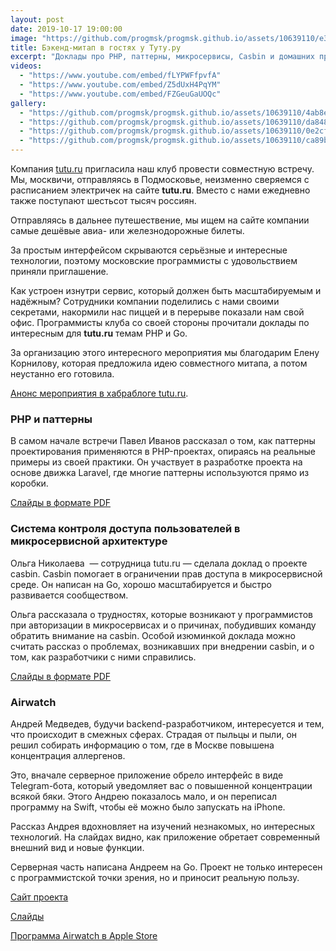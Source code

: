 ```yaml
---
layout: post
date: 2019-10-17 19:00:00
image: "https://github.com/progmsk/progmsk.github.io/assets/10639110/e3683180-ea19-421f-9826-3509ca5e11d2"
title: Бэкенд-митап в гостях у Туту.ру
excerpt: "Доклады про PHP, паттерны, микросервисы, Casbin и домашних проект на Go и Swift."
videos:
  - "https://www.youtube.com/embed/fLYPWFfpvfA"
  - "https://www.youtube.com/embed/Z5dUxH4PqYM"
  - "https://www.youtube.com/embed/FZGeuGaUOQc"
gallery:
  - "https://github.com/progmsk/progmsk.github.io/assets/10639110/4ab8e6ac-3193-4e30-b2d3-2c33c33d0c03"
  - "https://github.com/progmsk/progmsk.github.io/assets/10639110/da848278-59f9-4966-8b95-d3a2c4cd1a38"
  - "https://github.com/progmsk/progmsk.github.io/assets/10639110/0e2cf0ae-032c-4e97-924c-c35e5a63aa04"
  - "https://github.com/progmsk/progmsk.github.io/assets/10639110/ca89bead-511f-4076-bc95-6e2e9686dbf5"
---
```


Компания [tutu.ru](https://www.tutu.ru/) пригласила наш клуб провести совместную встречу. Мы, москвичи, отправляясь в Подмосковье, неизменно сверяемся с расписанием электричек на сайте **tutu.ru**. Вместо с нами ежедневно также поступают шестьсот тысяч россиян.

Отправляясь в дальнее путешествение, мы ищем на сайте компании самые дешёвые авиа- или железнодорожные билеты.

За простым интерфейсом скрываются серьёзные и интересные технологии, поэтому московские программисты с удовольствием приняли приглашение.

Как устроен изнутри сервис, который должен быть масштабируемым и надёжным? Сотрудники компании поделились с нами своими секретами, накормили нас пиццей и в перерыве показали нам свой офис. Программисты клуба со своей стороны прочитали доклады по интересным для **tutu.ru** темам PHP и Go.

За организацию этого интересного мероприятия мы благодарим Елену Корнилову, которая предложила идею совместного митапа, а потом неустанно его готовила.

[Анонс мероприятия в хабраблоге tutu.ru](https://habr.com/ru/company/tuturu/blog/471094/).

### PHP и паттерны

В самом начале встречи Павел Иванов рассказал о том, как паттерны проектирования применяются в PHP-проектах, опираясь на реальные примеры из своей практики. Он участвует в разработке проекта на основе движка Laravel, где многие паттерны используются прямо из коробки.

[Слайды в формате PDF](https://github.com/progmsk/progmsk.github.io/files/14818166/laravel-php-patterns.pdf)

### Система контроля доступа пользователей в микросервисной архитектуре

Ольга Николаева  — сотрудница tutu.ru — сделала доклад о проекте casbin. Casbin помогает в ограничении прав доступа в микросервисной среде. Он написан на Go, хорошо масштабируется и быстро развивается сообществом.

Ольга рассказала о трудностях, которые возникают у программистов при авторизации в микросервисах и о причинах, побудивших команду обратить внимание на casbin. Особой изюминкой доклада можно считать рассказ о проблемах, возникавших при внедрении casbin, и о том, как разработчики с ними справились.

[Слайды в формате PDF](https://github.com/progmsk/progmsk.github.io/files/14818170/casbin.pdf)

### Airwatch

Андрей Медведев, будучи backend-разработчиком, интересуется и тем, что происходит в смежных сферах. Страдая от пыльцы и пыли, он решил собирать информацию о том, где в Москве повышена концентрация аллергенов.

Это, вначале серверное приложение обрело интерфейс в виде Telegram-бота, который уведомляет вас о повышенной концентрации всякой бяки. Этого Андрею показалось мало, и он переписал программу на Swift, чтобы её можно было запускать на iPhone.

Рассказ Андрея вдохновляет на изучений незнакомых, но интересных технологий. На слайдах видно, как приложение обретает современный внешний вид и новые функции.

Серверная часть написана Андреем на Go. Проект не только интересен с программистской точки зрения, но и приносит реальную пользу.

[Сайт проекта](https://airwatch.andmed.org/airwatch/index)

[Слайды](https://airwatch.andmed.org/airwatch/pub/presentation/)

[Программа Airwatch в Apple Store](https://apps.apple.com/app/id1458144886)
